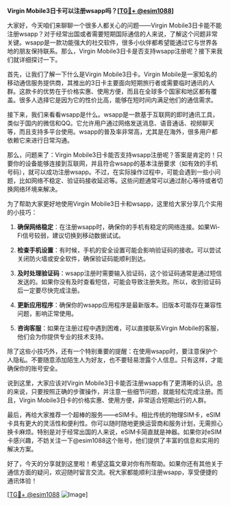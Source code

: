 **Virgin Mobile3日卡可以注册wsapp吗？[[TG💪+ @esim1088](https://t.me/s/esim1088)]**

大家好，今天咱们来聊聊一个很多人都关心的问题——Virgin Mobile3日卡能不能注册wsapp？对于经常出国或者需要短期国际通信的人来说，了解这个问题非常关键。wsapp是一款功能强大的社交软件，很多小伙伴都希望能通过它与世界各地的朋友保持联系。那么，Virgin Mobile3日卡是否支持wsapp注册呢？接下来我们就详细探讨一下。

首先，让我们了解一下什么是Virgin Mobile3日卡。Virgin Mobile是一家知名的移动通信服务提供商，其推出的3日卡主要面向短期旅行者或需要临时通讯的人群。这款卡的优势在于价格实惠、使用方便，而且在全球多个国家和地区都有覆盖。很多人选择它是因为它的性价比高，能够在短时间内满足他们的通信需求。

接下来，我们来看看wsapp是什么。wsapp是一款基于互联网的即时通讯工具，类似于国内的微信和QQ。它允许用户通过网络发送消息、语音通话、视频聊天等，而且支持多平台使用。wsapp的普及率非常高，尤其是在海外，很多用户都依赖它来进行日常沟通。

那么，问题来了：Virgin Mobile3日卡能否支持wsapp注册呢？答案是肯定的！只要你的设备能够连接到互联网，并且符合wsapp的基本注册要求（如有效的手机号码），就可以成功注册wsapp。不过，在实际操作过程中，可能会遇到一些小问题，比如网络不稳定、验证码接收延迟等。这些问题通常可以通过耐心等待或者切换网络环境来解决。

为了帮助大家更好地使用Virgin Mobile3日卡和wsapp，这里给大家分享几个实用的小技巧：

1. **确保网络稳定**：在注册wsapp时，确保你的手机有稳定的网络连接。如果Wi-Fi信号较弱，建议切换到移动数据试试。
   
2. **检查手机设置**：有时候，手机的安全设置可能会影响验证码的接收。可以尝试关闭防火墙或安全软件，确保验证码能顺利到达。

3. **及时处理验证码**：wsapp注册时需要输入验证码，这个验证码通常是通过短信发送的。如果你没有及时查看短信，可能会导致注册失败。所以，收到验证码后一定要尽快完成注册。

4. **更新应用程序**：确保你的wsapp应用程序是最新版本。旧版本可能存在兼容性问题，影响正常使用。

5. **咨询客服**：如果在注册过程中遇到困难，可以直接联系Virgin Mobile的客服，他们会为你提供专业的技术支持。

除了这些小技巧外，还有一个特别重要的提醒：在使用wsapp时，要注意保护个人隐私。不要随意添加陌生人为好友，也不要轻易泄露个人信息。只有这样，才能确保你的账号安全。

说到这里，大家应该对Virgin Mobile3日卡能否注册wsapp有了更清晰的认识。总的来说，只要按照正确的步骤操作，并注意一些细节问题，就能轻松完成注册。而且，Virgin Mobile3日卡的价格实惠、使用方便，非常适合短期出行的人群。

最后，再给大家推荐一个超棒的服务——eSIM卡。相比传统的物理SIM卡，eSIM卡具有更大的灵活性和便利性。你可以随时随地更换运营商和服务计划，无需担心换卡麻烦。特别是对于经常出国的人来说，eSIM卡简直就是神器。如果你对eSIM卡感兴趣，不妨关注一下@esim1088这个账号，他们提供了丰富的信息和实用的解决方案。

好了，今天的分享就到这里啦！希望这篇文章对你有所帮助。如果你还有其他关于通信方面的疑问，欢迎随时留言交流。祝大家都能顺利注册wsapp，享受便捷的通讯体验！

[[TG💪+ @esim1088](https://t.me/s/esim1088) ![Image](https://i.postimg.cc/4NQfJmqS/Snipaste-2025-05-13-00-14-12.png)]